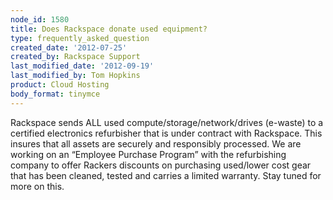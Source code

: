```yaml
---
node_id: 1580
title: Does Rackspace donate used equipment?
type: frequently_asked_question
created_date: '2012-07-25'
created_by: Rackspace Support
last_modified_date: '2012-09-19'
last_modified_by: Tom Hopkins
product: Cloud Hosting
body_format: tinymce
---
```


Rackspace sends ALL used compute/storage/network/drives (e-waste) to a
certified electronics refurbisher that is under contract with Rackspace.
This insures that all assets are securely and responsibly processed. We
are working on an &ldquo;Employee Purchase Program&rdquo; with the refurbishing
company to offer Rackers discounts on purchasing used/lower cost gear
that has been cleaned, tested and carries a limited warranty. Stay tuned
for more on this.

